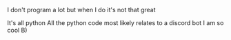 I don't program a lot but when I do it's not that great

It's all python
All the python code most likely relates to a discord bot
I am so cool B)

